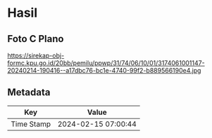 # Hasil

## Foto C Plano

https://sirekap-obj-formc.kpu.go.id/20bb/pemilu/ppwp/31/74/06/10/01/3174061001147-20240214-190416--a17dbc76-bc1e-4740-99f2-b889566190e4.jpg


## Metadata

| Key        | Value               |
| ---------- | ------------------- |
| Time Stamp | 2024-02-15 07:00:44 |




